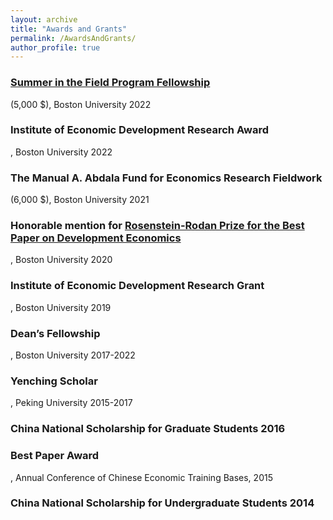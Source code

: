 ```yaml
---
layout: archive
title: "Awards and Grants"
permalink: /AwardsAndGrants/
author_profile: true
---
```


### [Summer in the Field Program Fellowship](https://www.bu.edu/gdp/2022/05/25/meet-the-2022-summer-in-the-field-fellows/)
(5,000 \$), Boston University 2022 

### Institute of Economic Development Research Award
, Boston University 2022 

### The Manual A. Abdala Fund for Economics Research Fieldwork 
(6,000 \$), Boston University 2021 

### Honorable mention for [Rosenstein-Rodan Prize for the Best Paper on Development Economics](https://www.bu.edu/econ/research/ied/rosenstein-rodan-prize-winners/)
, Boston University 2020

### Institute of Economic Development Research Grant
, Boston University 2019

### Dean’s Fellowship
, Boston University 2017-2022

### Yenching Scholar
, Peking University 2015-2017

### China National Scholarship for Graduate Students 2016

### Best Paper Award
, Annual Conference of Chinese Economic Training Bases, 2015

### China National Scholarship for Undergraduate Students 2014
